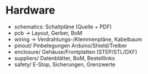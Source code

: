 # Hardware
- schematics: Schaltpläne (Quelle + PDF)
- pcb ->        Layout, Gerber, BoM
- wiring ->       Verdrahtungs-/Klemmenpläne, Kabelbaum
- pinout/      Pinbelegungen Arduino/Shield/Treiber
- enclosure/   Gehäuse/Frontplatten (STEP/STL/DXF)
- suppliers/   Datenblätter, BoM, Bestelllinks
- safety/      E-Stop, Sicherungen, Grenzwerte
